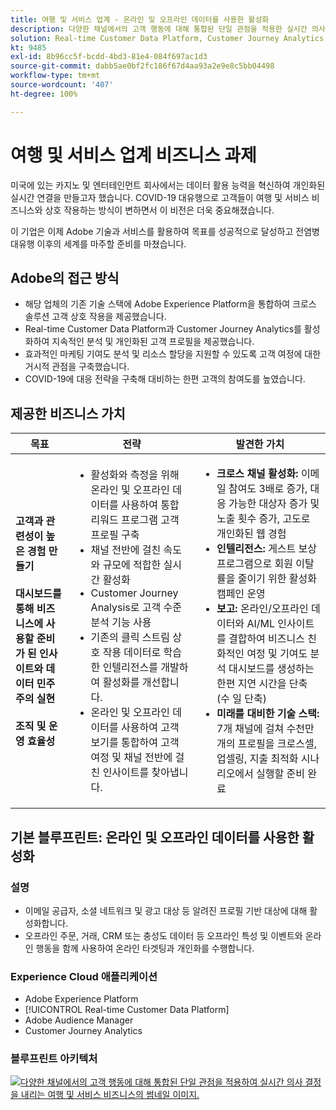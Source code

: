 ```yaml
---
title: 여행 및 서비스 업계 - 온라인 및 오프라인 데이터를 사용한 활성화
description: 다양한 채널에서의 고객 행동에 대해 통합된 단일 관점을 적용한 실시간 의사 결정.
solution: Real-time Customer Data Platform, Customer Journey Analytics, Analytics, Audience Manager, Experience Manager, Target
kt: 9485
exl-id: 8b96cc5f-bcdd-4bd3-81e4-084f697ac1d3
source-git-commit: dabb5ae0bf2fc186f67d4aa93a2e9e8c5bb04498
workflow-type: tm+mt
source-wordcount: '407'
ht-degree: 100%

---
```


# 여행 및 서비스 업계 비즈니스 과제

미국에 있는 카지노 및 엔터테인먼트 회사에서는 데이터 활용 능력을 혁신하여 개인화된 실시간 연결을 만들고자 했습니다.  COVID-19 대유행으로 고객들이 여행 및 서비스 비즈니스와 상호 작용하는 방식이 변하면서 이 비전은 더욱 중요해졌습니다.

이 기업은 이제 Adobe 기술과 서비스를 활용하여 목표를 성공적으로 달성하고 전염병 대유행 이후의 세계를 마주할 준비를 마쳤습니다.

## Adobe의 접근 방식

* 해당 업체의 기존 기술 스택에 Adobe Experience Platform을 통합하여 크로스 솔루션 고객 상호 작용을 제공했습니다.
* Real-time Customer Data Platform과 Customer Journey Analytics를 활성화하여 지속적인 분석 및 개인화된 고객 프로필을 제공했습니다.
* 효과적인 마케팅 기여도 분석 및 리소스 할당을 지원할 수 있도록 고객 여정에 대한 거시적 관점을 구축했습니다.
* COVID-19에 대응 전략을 구축해 대비하는 한편 고객의 참여도를 높였습니다.

## 제공한 비즈니스 가치

| 목표 | 전략 | 발견한 가치 |
|---|---|---|
| **고객과 관련성이 높은 경험 만들기&#x200B;**<br></br>**대시보드를 통해 비즈니스에 사용할 준비가 된 인사이트와 데이터 민주주의 실현&#x200B;**<br></br>**조직 및 운영 효율성**</ul> | <ul><li>활성화와 측정을 위해 온라인 및 오프라인 데이터를 사용하여 통합 리워드 프로그램 고객 프로필 구축</li><li>채널 전반에 걸친 속도와 규모에 적합한 실시간 활성화</li><li>Customer Journey Analysis로 고객 수준 분석 기능 사용</li><li>기존의 클릭 스트림 상호 작용 데이터로 학습한 인텔리전스를 개발하여 활성화를 개선합니다.</li><li>온라인 및 오프라인 데이터를 사용하여 고객 보기를 통합하여 고객 여정 및 채널 전반에 걸친 인사이트를 찾아냅니다.</li></ul> | <ul><li><strong> 크로스 채널 활성화: </strong>이메일 참여도 3배로 증가, 대응 가능한 대상자 증가 및 노출 횟수 증가, 고도로 개인화된 웹 경험 </li><li><strong>인텔리전스: </strong>게스트 보상 프로그램으로 회원 이탈률을 줄이기 위한 활성화 캠페인 운영</li><li><strong>보고: </strong>온라인/오프라인 데이터와 AI/ML 인사이트를 결합하여 비즈니스 친화적인 여정 및 기여도 분석 대시보드를 생성하는 한편 지연 시간을 단축(수 일 단축)</li><li><strong>미래를 대비한 기술 스택: </strong>7개 채널에 걸쳐 수천만 개의 프로필을 크로스셀, 업셀링, 지출 최적화 시나리오에서 실행할 준비 완료</li></ul> |

## 기본 블루프린트: 온라인 및 오프라인 데이터를 사용한 활성화

### 설명

<ul><li>이메일 공급자, 소셜 네트워크 및 광고 대상 등 알려진 프로필 기반 대상에 대해 활성화합니다.</li><li>오프라인 주문, 거래, CRM 또는 충성도 데이터 등 오프라인 특성 및 이벤트와 온라인 행동을 함께 사용하여 온라인 타겟팅과 개인화를 수행합니다.</li></li></ul>

### Experience Cloud 애플리케이션

<ul><li>Adobe Experience Platform  </li><li>[!UICONTROL Real-time Customer Data Platform]</li><li>Adobe Audience Manager</li><li>Customer Journey Analytics</li></ul>

### 블루프린트 아키텍처

<a href="https://experienceleague.adobe.com/docs/blueprints-learn/architecture/audience-activation/platform-and-applications.html?lang=ko"><img alt="다양한 채널에서의 고객 행동에 대해 통합된 단일 관점을 적용하여 실시간 의사 결정을 내리는 여행 및 서비스 비즈니스의 썸네일 이미지." src="https://experienceleague.adobe.com/docs/blueprints-learn/assets/known_activation.svg" class="modal-image" /></a>
